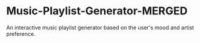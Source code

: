 # Music-Playlist-Generator-MERGED
An interactive music playlist generator based on the user's mood and artist preference.
